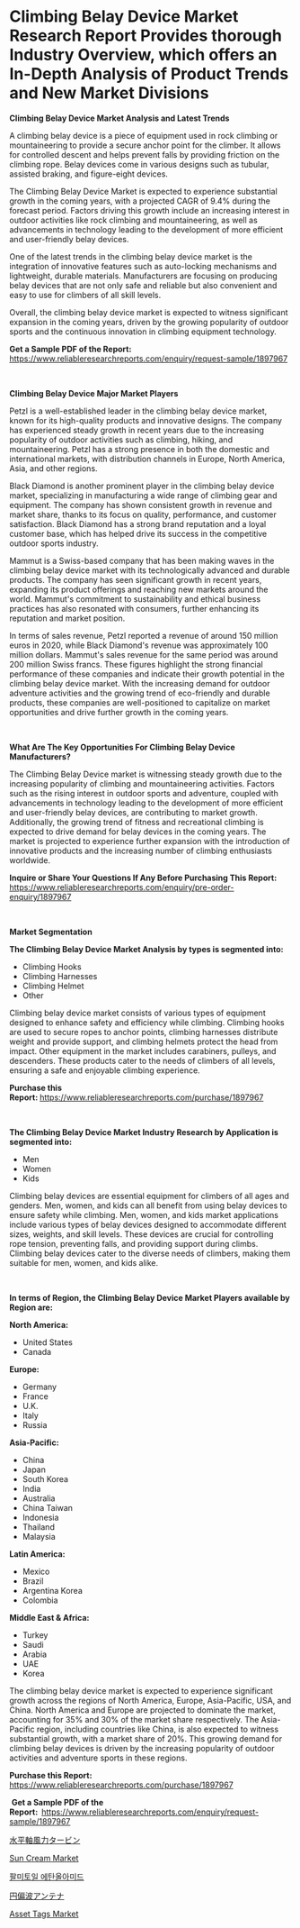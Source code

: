 <p><h1>Climbing Belay Device Market Research Report Provides thorough Industry Overview, which offers an In-Depth Analysis of Product Trends and New Market Divisions</h1></p><p><strong>Climbing Belay Device Market Analysis and Latest Trends</strong></p>
<p><p>A climbing belay device is a piece of equipment used in rock climbing or mountaineering to provide a secure anchor point for the climber. It allows for controlled descent and helps prevent falls by providing friction on the climbing rope. Belay devices come in various designs such as tubular, assisted braking, and figure-eight devices.</p><p>The Climbing Belay Device Market is expected to experience substantial growth in the coming years, with a projected CAGR of 9.4% during the forecast period. Factors driving this growth include an increasing interest in outdoor activities like rock climbing and mountaineering, as well as advancements in technology leading to the development of more efficient and user-friendly belay devices.</p><p>One of the latest trends in the climbing belay device market is the integration of innovative features such as auto-locking mechanisms and lightweight, durable materials. Manufacturers are focusing on producing belay devices that are not only safe and reliable but also convenient and easy to use for climbers of all skill levels.</p><p>Overall, the climbing belay device market is expected to witness significant expansion in the coming years, driven by the growing popularity of outdoor sports and the continuous innovation in climbing equipment technology.</p></p>
<p><strong>Get a Sample PDF of the Report:&nbsp;</strong> <a href="https://www.reliableresearchreports.com/enquiry/request-sample/1897967">https://www.reliableresearchreports.com/enquiry/request-sample/1897967</a></p>
<p>&nbsp;</p>
<p><strong>Climbing Belay Device Major Market Players</strong></p>
<p><p>Petzl is a well-established leader in the climbing belay device market, known for its high-quality products and innovative designs. The company has experienced steady growth in recent years due to the increasing popularity of outdoor activities such as climbing, hiking, and mountaineering. Petzl has a strong presence in both the domestic and international markets, with distribution channels in Europe, North America, Asia, and other regions.</p><p>Black Diamond is another prominent player in the climbing belay device market, specializing in manufacturing a wide range of climbing gear and equipment. The company has shown consistent growth in revenue and market share, thanks to its focus on quality, performance, and customer satisfaction. Black Diamond has a strong brand reputation and a loyal customer base, which has helped drive its success in the competitive outdoor sports industry.</p><p>Mammut is a Swiss-based company that has been making waves in the climbing belay device market with its technologically advanced and durable products. The company has seen significant growth in recent years, expanding its product offerings and reaching new markets around the world. Mammut's commitment to sustainability and ethical business practices has also resonated with consumers, further enhancing its reputation and market position.</p><p>In terms of sales revenue, Petzl reported a revenue of around 150 million euros in 2020, while Black Diamond's revenue was approximately 100 million dollars. Mammut's sales revenue for the same period was around 200 million Swiss francs. These figures highlight the strong financial performance of these companies and indicate their growth potential in the climbing belay device market. With the increasing demand for outdoor adventure activities and the growing trend of eco-friendly and durable products, these companies are well-positioned to capitalize on market opportunities and drive further growth in the coming years.</p></p>
<p>&nbsp;</p>
<p><strong>What Are The Key Opportunities For Climbing Belay Device Manufacturers?</strong></p>
<p><p>The Climbing Belay Device market is witnessing steady growth due to the increasing popularity of climbing and mountaineering activities. Factors such as the rising interest in outdoor sports and adventure, coupled with advancements in technology leading to the development of more efficient and user-friendly belay devices, are contributing to market growth. Additionally, the growing trend of fitness and recreational climbing is expected to drive demand for belay devices in the coming years. The market is projected to experience further expansion with the introduction of innovative products and the increasing number of climbing enthusiasts worldwide.</p></p>
<p><strong>Inquire or Share Your Questions If Any Before Purchasing This Report:</strong> <a href="https://www.reliableresearchreports.com/enquiry/pre-order-enquiry/1897967">https://www.reliableresearchreports.com/enquiry/pre-order-enquiry/1897967</a></p>
<p>&nbsp;</p>
<p><strong>Market Segmentation</strong></p>
<p><strong>The Climbing Belay Device Market Analysis by types is segmented into:</strong></p>
<p><ul><li>Climbing Hooks</li><li>Climbing Harnesses</li><li>Climbing Helmet</li><li>Other</li></ul></p>
<p><p>Climbing belay device market consists of various types of equipment designed to enhance safety and efficiency while climbing. Climbing hooks are used to secure ropes to anchor points, climbing harnesses distribute weight and provide support, and climbing helmets protect the head from impact. Other equipment in the market includes carabiners, pulleys, and descenders. These products cater to the needs of climbers of all levels, ensuring a safe and enjoyable climbing experience.</p></p>
<p><strong>Purchase this Report:&nbsp;</strong><a href="https://www.reliableresearchreports.com/purchase/1897967">https://www.reliableresearchreports.com/purchase/1897967</a></p>
<p>&nbsp;</p>
<p><strong>The Climbing Belay Device Market Industry Research by Application is segmented into:</strong></p>
<p><ul><li>Men</li><li>Women</li><li>Kids</li></ul></p>
<p><p>Climbing belay devices are essential equipment for climbers of all ages and genders. Men, women, and kids can all benefit from using belay devices to ensure safety while climbing. Men, women, and kids market applications include various types of belay devices designed to accommodate different sizes, weights, and skill levels. These devices are crucial for controlling rope tension, preventing falls, and providing support during climbs. Climbing belay devices cater to the diverse needs of climbers, making them suitable for men, women, and kids alike.</p></p>
<p>&nbsp;</p>
<p><strong>In terms of Region, the Climbing Belay Device Market Players available by Region are:</strong></p>
<p>
    <p> <strong> North America: </strong>
        <ul>
            <li>United States</li>
            <li>Canada</li>
        </ul>
        </p> 
    <p> <strong> Europe: </strong>
        <ul>
            <li>Germany</li>
            <li>France</li>
            <li>U.K.</li>
            <li>Italy</li>
            <li>Russia</li>
        </ul>
        </p> 
    <p> <strong> Asia-Pacific: </strong>
        <ul>
            <li>China</li>
            <li>Japan</li>
            <li>South Korea</li>
            <li>India</li>
            <li>Australia</li>
            <li>China Taiwan</li>
            <li>Indonesia</li>
            <li>Thailand</li>
            <li>Malaysia</li>
        </ul>
        </p> 
    <p> <strong> Latin America: </strong>
        <ul>
            <li>Mexico</li>
            <li>Brazil</li>
            <li>Argentina Korea</li>
            <li>Colombia</li>
        </ul>
        </p> 
    <p> <strong> Middle East & Africa: </strong>
        <ul>
            <li>Turkey</li>
            <li>Saudi</li>
            <li>Arabia</li>
            <li>UAE</li>
            <li>Korea</li>
        </ul>
    </p>
    </p>
<p><p>The climbing belay device market is expected to experience significant growth across the regions of North America, Europe, Asia-Pacific, USA, and China. North America and Europe are projected to dominate the market, accounting for 35% and 30% of the market share respectively. The Asia-Pacific region, including countries like China, is also expected to witness substantial growth, with a market share of 20%. This growing demand for climbing belay devices is driven by the increasing popularity of outdoor activities and adventure sports in these regions.</p></p>
<p><strong>Purchase this Report: </strong><a href="https://www.reliableresearchreports.com/purchase/1897967">https://www.reliableresearchreports.com/purchase/1897967</a></p>
<p>&nbsp;<strong>Get a Sample PDF of the Report:&nbsp;&nbsp;</strong><a href="https://www.reliableresearchreports.com/enquiry/request-sample/1897967">https://www.reliableresearchreports.com/enquiry/request-sample/1897967</a></p>
<p><strong></strong></p>
<p><p><a href="https://github.com/xnljig2898992/Market-Research-Report-List-1/blob/main/39415012982.md">水平軸風力タービン</a></p><p><a href="https://github.com/sonuprakash1/Market-Research-Report-List-1/blob/main/sun-cream-market.md">Sun Cream Market</a></p><p><a href="https://github.com/trmesnao7959541/Market-Research-Report-List-1/blob/main/59100552614.md">팔미토일 에탄올아미드</a></p><p><a href="https://github.com/adcxff01450218/Market-Research-Report-List-1/blob/main/80408632983.md">円偏波アンテナ</a></p><p><a href="https://github.com/Whitneyboyettebo9kiw7yr13/Market-Research-Report-List-1/blob/main/asset-tags-market.md">Asset Tags Market</a></p></p>